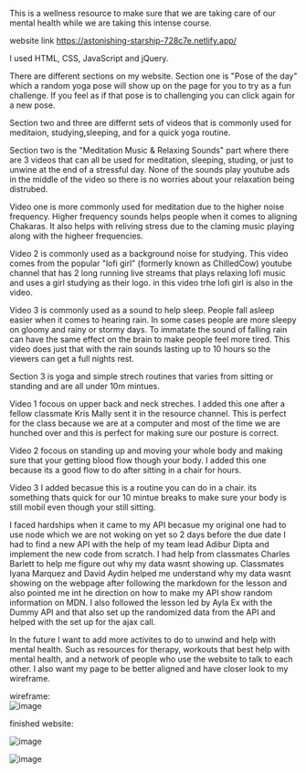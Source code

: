 This is a wellness resource to make sure that we are taking care of our mental health while we are taking this intense course. 

website link   https://astonishing-starship-728c7e.netlify.app/

I used HTML, CSS, JavaScript and jQuery.

There are different sections on my website. Section one is "Pose of the day" which a random yoga pose will show up on the page for you to try as a fun challenge. If you feel as if that pose is to challenging you can click again for a new  pose.

Section two and three are differnt sets of videos that is commonly used for meditaion, studying,sleeping, and for a quick yoga routine. 

Section two is the "Meditation Music & Relaxing Sounds" part where there are 3 videos that can all be used for meditation, sleeping, studing, or just to unwine at the end of a stressful day. None of the sounds play youtube ads in the middle of the video so there is no worries about your relaxation being distrubed. 

Video one is more commonly used for meditation due to the higher noise frequency. Higher frequency sounds helps people when it comes to aligning Chakaras. It also helps with reliving stress due to the claming music playing along with the higheer frequencies.

Video 2 is commonly used as a background noise for studying. This video comes from the popular "lofi girl" (formerly known as ChilledCow) youtube channel that has 2 long running live streams that plays relaxing lofi music and uses a girl studying as their logo. in this video trhe lofi girl is also in the video.

Video 3 is commonly used as a sound to help sleep. People fall asleep easier when it comes to hearing rain. In some cases people are more sleepy on gloomy and rainy or stormy days. To immatate the sound of falling rain can have the same effect on the brain to make people feel more tired. This video does just that with the rain sounds lasting up to 10 hours so the viewers can get a full nights rest.


Section 3 is yoga and simple strech routines that varies from sitting or standing and are all under 10m mintues. 

Video 1 focous on upper back and neck streches. I added this one after a fellow classmate Kris Mally sent it in the resource channel. This is perfect for the class because we are at a computer and most of the time we are hunched over and this is perfect for making sure our posture is correct.

Video 2 focous on standing up and moving your whole body and making sure that your getting blood flow though your body. I added this one because its a good flow to do after sitting in a chair for hours.

Video 3 I added becasue this is a routine you can do in a chair. its something thats quick for our 10 mintue breaks to make sure your body is still mobil even though your still sitting.


I faced hardships when it came to my API becasue my original one had to use node which we are not woking on yet so 2 days before the due date I had to find a new API with the help of my team lead Adibur Dipta and implement the new code from scratch. I had help from classmates Charles Barlett to help me figure out why my data wasnt showing up. Classmates Iyana Marquez and David Aydin helped me understand why my data wasnt showing on the webpage after following the markdown for the lesson and also pointed me int he direction on how to make my API show random information on MDN. I also followed the lesson led by Ayla Ex with the Dummy API and that also set up the randomized data from the API and helped with the set up for the ajax call.


   In the future I want to add more activites to do to unwind and help with mental health. Such as resources for therapy, workouts that best help with mental health, and a network of people who use the website to talk to each other. I also want my page to be better aligned and have closer look to my wireframe. 
 
    
   wireframe:<br>
   ![image](https://user-images.githubusercontent.com/100636871/168098005-0ba372e2-ac5a-4a74-8913-13848c524071.png)

   
   finished website:
   
   ![image](https://user-images.githubusercontent.com/100636871/168097539-19988c9d-f3db-4062-9396-ad7181f913ce.png)
   
   ![image](https://user-images.githubusercontent.com/100636871/168101992-2d3269d6-fe33-4c16-9121-c2d93d597323.png)

